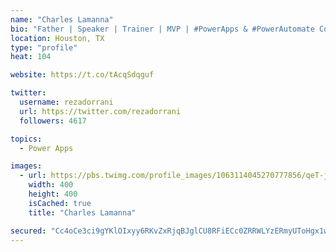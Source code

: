 ```yaml
---
name: "Charles Lamanna"
bio: "Father | Speaker | Trainer | MVP | #PowerApps & #PowerAutomate Community Super User | YouTuber Right-pointing triangle http://youtube.com/c/rezadorrani | Learn - Share - Clockwise rightwards and leftwards open circle arrows"
location: Houston, TX
type: "profile"
heat: 104

website: https://t.co/tAcqSdqguf

twitter:
  username: rezadorrani
  url: https://twitter.com/rezadorrani
  followers: 4617

topics:
  - Power Apps

images:
  - url: https://pbs.twimg.com/profile_images/1063114045270777856/qeT-jpWr_400x400.jpg
    width: 400
    height: 400
    isCached: true
    title: "Charles Lamanna"

secured: "Cc4oCe3ci9gYKlOIxyy6RKvZxRjqBJglCU8RFiECc0ZRRWLYzERmyUToHgx1wMu9e35vEkXnNFSSUX5ZpjC6J4tzi2SZTfCqwoNr/poRC5kjHSiO892OAkUu4czp8nAZz3W7D1qAe9Agzm0mSGGI+bqSSP5SAPedJiVkD4jVaIFh+hfNZ8jb9KkYWOt+nde5X5UE0D3nz8J9Q/KVOmCZ5qKgaUegZhdWifvsGys5dWTKIueJYU4bfrHXrAdm8KM+bfykU1ApTJDZPV3vIPdeE8Q0hbtqUxRGmcoRodZ0Y5dlQ5VHTlbWdlrmJJNA4Jm8jMBPYvmSXZRQyHyEvkXH5Whwo67WCuEF1ypQRJIuCOhdTTTv/pl0NuhnX0UbIoh9eJxMXmWmDu9NY0W/2rYgAv7VK2Zh8KUv+3GVtqRMC/c=;J/cZyvrL24rcBvYpzGfALg=="
---
```


